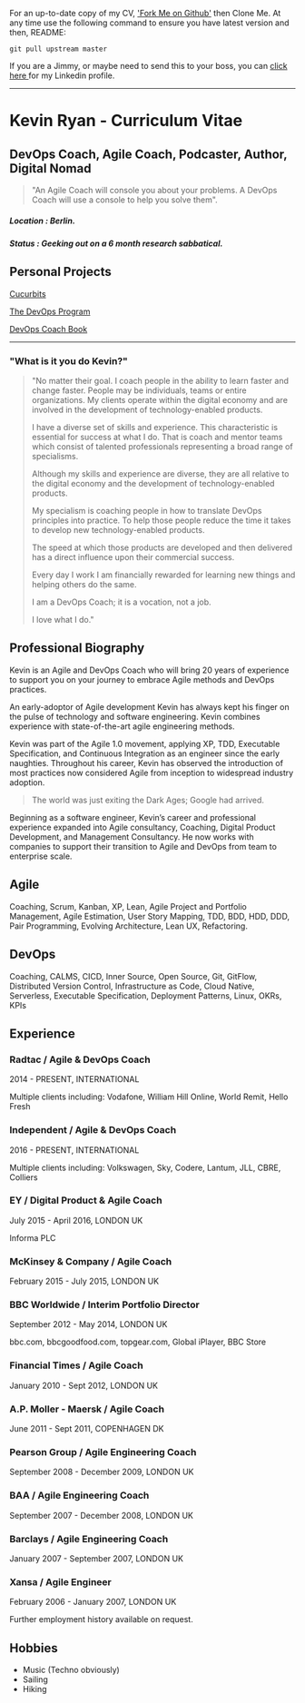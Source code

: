 For an up-to-date copy of my CV, ['Fork Me on Github'](https://github.com/DevOpsKev/cv) then Clone Me. At any time use the following command to ensure you have latest version and then, README:
```shell
git pull upstream master
```

If you are a Jimmy, or maybe need to send this to your boss, you can [click here ](https://linkedin.com/in/devopskev) for my Linkedin profile.

***

# Kevin Ryan - Curriculum Vitae

## DevOps Coach, Agile Coach, Podcaster, Author, Digital Nomad

> "An Agile Coach will console you about your problems. A DevOps Coach will use a console to help you solve them".

##### Location : Berlin.
##### Status : Geeking out on a 6 month research sabbatical.

## Personal Projects
[Cucurbits](https://github.com/DevOpsKev/cucurbits)

[The DevOps Program](https://github.com/DevOpsKev/devops-program)

[DevOps Coach Book](https://github.com/DevOpsKev/devops-coach)

***

### "What is it you do Kevin?"

>"No matter their goal. I coach people in the ability to learn faster and change faster. People may be individuals, teams or entire organizations. My clients operate within the digital economy and are involved in the development of technology-enabled products. 
>
>I have a diverse set of skills and experience. This characteristic is essential for success at what I do. That is coach and mentor teams which consist of talented professionals representing a broad range of specialisms.
>
>Although my skills and experience are diverse, they are all relative to the digital economy and the development of technology-enabled products. 
>
>My specialism is coaching people in how to translate DevOps principles into practice. To help those people reduce the time it takes to develop new technology-enabled products.
>
>The speed at which those products are developed and then delivered has a direct influence upon their commercial success.
>
>Every day I work I am financially rewarded for learning new things and helping others do the same.
>
>I am a DevOps Coach; it is a vocation, not a job.
>
>I love what I do."

## Professional Biography
Kevin is an Agile and DevOps Coach who will bring 20 years of experience to support you on your journey to embrace Agile methods and DevOps practices.

An early-adoptor of Agile development Kevin has always kept his finger on the pulse of technology and software engineering. Kevin combines experience with state-of-the-art agile engineering methods.

Kevin was part of the Agile 1.0 movement, applying XP, TDD, Executable Specification, and Continuous Integration as an engineer since the early naughties. Throughout his career, Kevin has observed the introduction of most practices now considered Agile from inception to widespread industry adoption.

> The world was just exiting the Dark Ages; Google had arrived.

Beginning as a software engineer, Kevin’s career and professional experience expanded into Agile consultancy, Coaching, Digital Product Development, and Management Consultancy. He now works with companies to support their transition to Agile and DevOps from team to enterprise scale. 

## Agile
Coaching, Scrum, Kanban, XP, Lean, Agile Project and Portfolio Management, Agile Estimation, User Story Mapping, TDD, BDD, HDD,  DDD, Pair Programming, Evolving Architecture, Lean UX, Refactoring.

## DevOps
Coaching, CALMS, CICD, Inner Source, Open Source, Git, GitFlow, Distributed Version Control, Infrastructure as Code, Cloud Native, Serverless, Executable Specification, Deployment Patterns, Linux, OKRs, KPIs


## Experience

### Radtac / Agile & DevOps Coach
2014 - PRESENT,  INTERNATIONAL

Multiple clients including: Vodafone, William Hill Online, World Remit, Hello Fresh

### Independent / Agile & DevOps Coach
2016 - PRESENT,  INTERNATIONAL

Multiple clients including: Volkswagen, Sky, Codere, Lantum, JLL, CBRE, Colliers

### EY / Digital Product & Agile Coach
July 2015 - April 2016,  LONDON UK

Informa PLC

### McKinsey & Company / Agile Coach
February 2015 - July 2015,  LONDON UK

### BBC Worldwide / Interim Portfolio Director
September 2012 - May  2014,  LONDON UK

bbc.com, bbcgoodfood.com, topgear.com, Global iPlayer, BBC Store

### Financial Times / Agile Coach
January 2010 - Sept  2012,  LONDON UK

### A.P. Moller - Maersk / Agile Coach
June  2011 - Sept  2011,  COPENHAGEN DK

### Pearson Group / Agile Engineering Coach
September 2008 - December  2009,  LONDON UK

### BAA / Agile Engineering Coach
September 2007 - December  2008,  LONDON UK

### Barclays / Agile Engineering Coach
January 2007 - September  2007,  LONDON UK

### Xansa / Agile Engineer
February 2006 - January  2007,  LONDON UK

Further employment history available on request.


## Hobbies
* Music (Techno obviously)
* Sailing
* Hiking
